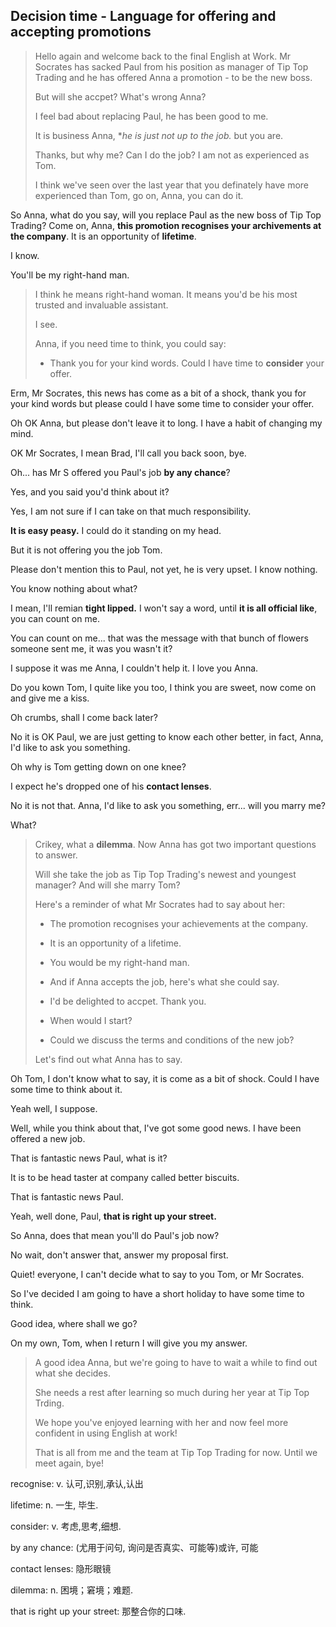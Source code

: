 ## Decision time - Language for offering and accepting promotions

> Hello again and welcome back to the final English at Work. Mr Socrates has sacked Paul from his position as manager of Tip Top Trading and he has offered Anna a promotion - to be the new boss.
> 
> But will she accpet? What's wrong Anna?
> 
> I feel bad about replacing Paul, he has been good to me.
> 
> It is business Anna, **he is just not up to the job.* but you are.
> 
> Thanks, but why me? Can I do the job?  I am not as experienced as Tom. 
> 
> I think we've seen over the last year that you definately have more experienced than Tom, go on, Anna, you can do it.

So Anna, what do you say, will you replace Paul as the new boss of Tip Top Trading? Come on, Anna, **this promotion recognises your archivements at the company**. It is an opportunity of **lifetime**.

I know. 

You'll be my right-hand man. 

> I think he means right-hand woman. It means you'd be his most trusted and invaluable assistant.
> 
> I see. 
> 
> Anna, if you need time to think, you could say:
> 
> * Thank you for your kind words. Could I have time to **consider** your offer.

Erm, Mr Socrates, this news has come as a bit of a shock, thank you for your kind words but please could I have some time to consider your offer.

Oh OK Anna, but please don't leave it to long. I have a habit of changing my mind. 

OK Mr Socrates, I mean Brad, I'll call you back soon, bye. 

Oh... has Mr S offered you Paul's job **by any chance**?

Yes, and you said you'd think about it?

Yes, I am not sure if I can take on that much responsibility. 

**It is easy peasy.** I could do it standing on my head. 

But it is not offering you the job Tom.

Please don't mention this to Paul,  not yet, he is very upset. I know nothing.

You know nothing about what?

I mean, I'll remian **tight lipped.** I won't say a word, until **it is all official like**, you can count on me.

You can count on me... that was the message with that bunch of flowers someone sent me, it was you wasn't it?

I suppose it was me Anna, I couldn't help it. I love you Anna. 

Do you kown Tom, I quite like you too, I think you are sweet, now come on and give me a kiss. 

Oh crumbs, shall I come back later?

No it is OK Paul,  we are just getting to know each other better, in fact, Anna, I'd like to ask you something.

Oh why is Tom getting down on one knee? 

I expect he's dropped one of his **contact lenses**. 

No it is not that. Anna, I'd like to ask you something, err... will you marry me?

What?

> Crikey, what a **dilemma**. Now Anna has got two important questions to answer. 
> 
> Will she take the job as Tip Top Trading's newest and youngest manager? And will she marry Tom? 
> 
> Here's a reminder of what Mr Socrates had to say about her:
> 
> * The promotion recognises your achievements at the company. 
> 
> * It is an opportunity of a lifetime.
> 
> * You would be my right-hand man.
> 
> * And if Anna accepts the job, here's what she could say.
> 
> * I'd be delighted to accpet. Thank you.
> 
> * When would I start?
> 
> * Could we discuss the terms and conditions of the new job? 
> 
> Let's find out what Anna has to say.

Oh Tom, I don't know what to say, it is come as a bit of shock. Could I have some time to think about it. 

Yeah well, I suppose.

Well, while you think about that, I've got some good news. I have been offered a new job. 

That is fantastic news Paul, what is it?

It is to be head taster at company called better biscuits.

That is fantastic news Paul.

Yeah, well done, Paul, **that is right up your street.** 

So Anna, does that mean you'll do Paul's job now? 

No wait, don't answer that, answer my proposal first. 

Quiet! everyone, I can't decide what to say to you Tom, or Mr Socrates.

So I've decided I am going to have a short holiday to have some time to think. 

Good idea, where shall we go? 

On my own, Tom, when I return I will give you my answer.

> A good idea Anna, but we're going to have to wait a while to find out what she decides.
> 
> She needs a rest after learning so much during her year at Tip Top Trding. 
> 
> We hope you've enjoyed learning with her and now feel more confident in using English at work! 
> 
> That is all from me and the team at Tip Top Trading for now. Until we meet again, bye!

recognise: v. 认可,识别,承认,认出

lifetime: n. 一生, 毕生.

consider: v. 考虑,思考,细想.

by any chance: (尤用于问句, 询问是否真实、可能等)或许, 可能

contact lenses: 隐形眼镜

dilemma: n. 困境；窘境；难题.

that is right up your street: 那整合你的口味.


